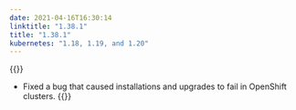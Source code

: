 ```yaml
---
date: 2021-04-16T16:30:14
linktitle: "1.38.1"
title: "1.38.1"
kubernetes: "1.18, 1.19, and 1.20"
---
```


{{<fixes>}}
* Fixed a bug that caused installations and upgrades to fail in OpenShift clusters.
{{</fixes>}}
